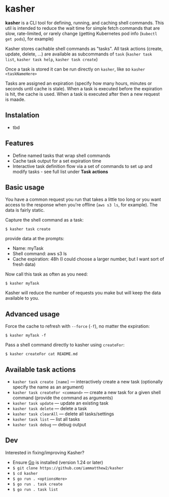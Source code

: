 # kasher

**kasher** is a CLI tool for defining, running, and caching shell commands. This util is intended to reduce the wait time for simple fetch commands that are slow, rate-limited, or rarely change (getting Kubernetes pod info (`kubectl get pods`), for example)

Kasher stores cachable shell commands as "tasks". All task actions (create, update, delete, ...) are available as subcommands of `task` (`kasher task list`, `kasher task help`, `kasher task create`)

Once a task is stored it can be run directly on `kasher`, like so `kasher <taskNameHere>`

Tasks are assigned an expiration (specify how many hours, minutes or seconds until cache is stale). When a task is executed before the expiration is hit, the cache is used. When a task is executed after then a new request is maade.

## Instalation

- tbd

## Features

- Define named tasks that wrap shell commands
- Cache task output for a set expiration time
- Interactive task definition flow via a set of commands to set up and modify tasks - see full list under **Task actions**

## Basic usage

You have a common request you run that takes a little too long or you want access to the response when you're offline (`aws s3 ls`, for example). The data is fairly static.

Capture the shell command as a task:

`$ kasher task create`

provide data at the prompts:

- Name: myTask
- Shell command: aws s3 ls 
- Cache expiration: 48h (I could choose a larger number, but I want sort of fresh data)

Now call this task as often as you need:

`$ kasher myTask`

Kasher will reduce the number of requests you make but will keep the data available to you.

## Advanced usage

Force the cache to refresh with `--force` (`-f`), no matter the expiration:

`$ kasher myTask -f`

Pass a shell command directly to kasher using `createFor`:

`$ kasher createFor cat README.md`



## Available task actions

- `kasher task create [name]` — interactively create a new task (optionally specify the name as an argument)
- `kasher task createFor <command>` — create a new task for a given shell command (provide the command as arguments)
- `kasher task update` — update an existing task
- `kasher task delete` — delete a task
- `kasher task clearAll` — delete all tasks/settings
- `kasher task list` — list all tasks
- `kasher task debug` — debug output


## Dev

Interested in fixing/improving Kasher?

* Ensure [Go](https://go.dev/dl/) is installed (version 1.24 or later)
* `$ git clone https://github.com/iammatthew2/kasher`
* `$ cd kasher`
* `$ go run . <optionsHere>`
* `$ go run . task create`
* `$ go run . task list`
